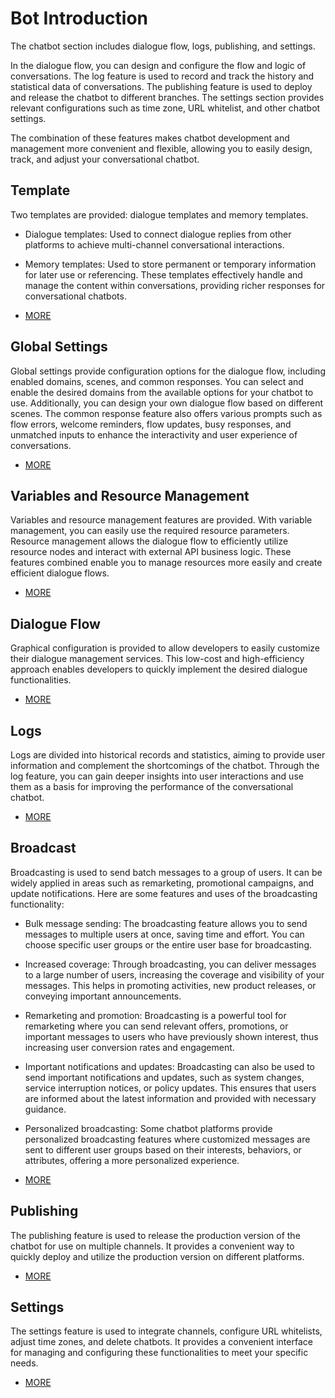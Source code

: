 # Bot Introduction

The chatbot section includes dialogue flow, logs, publishing, and settings.

In the dialogue flow, you can design and configure the flow and logic of conversations. The log feature is used to record and track the history and statistical data of conversations. The publishing feature is used to deploy and release the chatbot to different branches. The settings section provides relevant configurations such as time zone, URL whitelist, and other chatbot settings.

The combination of these features makes chatbot development and management more convenient and flexible, allowing you to easily design, track, and adjust your conversational chatbot.

## Template

Two templates are provided: dialogue templates and memory templates.

- Dialogue templates: Used to connect dialogue replies from other platforms to achieve multi-channel conversational interactions.
- Memory templates: Used to store permanent or temporary information for later use or referencing.
These templates effectively handle and manage the content within conversations, providing richer responses for conversational chatbots.

- [MORE](../../tutorials/docs/bot-template.html)

## Global Settings
Global settings provide configuration options for the dialogue flow, including enabled domains, scenes, and common responses. You can select and enable the desired domains from the available options for your chatbot to use. Additionally, you can design your own dialogue flow based on different scenes. The common response feature also offers various prompts such as flow errors, welcome reminders, flow updates, busy responses, and unmatched inputs to enhance the interactivity and user experience of conversations.
- [MORE](../../tutorials/docs/bot-global.html)

## Variables and Resource Management

Variables and resource management features are provided. With variable management, you can easily use the required resource parameters. Resource management allows the dialogue flow to efficiently utilize resource nodes and interact with external API business logic. These features combined enable you to manage resources more easily and create efficient dialogue flows.
- [MORE](../../tutorials/docs/bot-resource.html)


## Dialogue Flow

Graphical configuration is provided to allow developers to easily customize their dialogue management services. This low-cost and high-efficiency approach enables developers to quickly implement the desired dialogue functionalities.

- [MORE](../../tutorials/docs/bot-flow.html)
## Logs

Logs are divided into historical records and statistics, aiming to provide user information and complement the shortcomings of the chatbot. Through the log feature, you can gain deeper insights into user interactions and use them as a basis for improving the performance of the conversational chatbot.

- [MORE](../../tutorials/docs/bot-log.html)

## Broadcast

Broadcasting is used to send batch messages to a group of users. It can be widely applied in areas such as remarketing, promotional campaigns, and update notifications. Here are some features and uses of the broadcasting functionality:

- Bulk message sending: The broadcasting feature allows you to send messages to multiple users at once, saving time and effort. You can choose specific user groups or the entire user base for broadcasting.

- Increased coverage: Through broadcasting, you can deliver messages to a large number of users, increasing the coverage and visibility of your messages. This helps in promoting activities, new product releases, or conveying important announcements.

- Remarketing and promotion: Broadcasting is a powerful tool for remarketing where you can send relevant offers, promotions, or important messages to users who have previously shown interest, thus increasing user conversion rates and engagement.

- Important notifications and updates: Broadcasting can also be used to send important notifications and updates, such as system changes, service interruption notices, or policy updates. This ensures that users are informed about the latest information and provided with necessary guidance.

- Personalized broadcasting: Some chatbot platforms provide personalized broadcasting features where customized messages are sent to different user groups based on their interests, behaviors, or attributes, offering a more personalized experience.
- [MORE](../../tutorials/docs/bot-broadcast.html)

## Publishing

The publishing feature is used to release the production version of the chatbot for use on multiple channels. It provides a convenient way to quickly deploy and utilize the production version on different platforms.

- [MORE](../../tutorials/docs/bot-published.html)
## Settings

The settings feature is used to integrate channels, configure URL whitelists, adjust time zones, and delete chatbots. It provides a convenient interface for managing and configuring these functionalities to meet your specific needs.

- [MORE](../../tutorials/docs/bot-setting.html)
